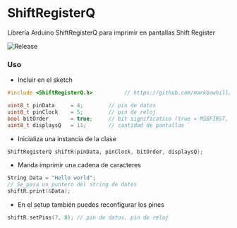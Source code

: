 # ShiftRegisterQ

Librería Arduino ShiftRegisterQ para imprimir en pantallas Shift Register

![Release](https://img.shields.io/github/v/release/markbowhill/ShiftRegisterQ)

### Uso
- Incluir en el sketch
```cpp
#include <ShiftRegisterQ.h>          // https://github.com/markbowhill/ShitfRegisterQ

uint8_t pinData     = 4;        // pin de datos
uint8_t pinClock    = 5;        // pin de reloj
bool bitOrder       = true;     // bit significatico (true = MSBFIRST, false = LSBFIRST)
uint8_t displaysQ   = 11;       // cantidad de pantallas
```

- Inicializa una instancia de la clase
```cpp
ShiftRegisterQ shiftR(pinData, pinClock, bitOrder, displaysQ);
```
- Manda imprimir una cadena de caracteres
```cpp
String Data = "Hello world";
// Se pasa un puntero del string de datos
shiftR.print(&Data); 
```

- En el setup también puedes reconfigurar los pines
```cpp
shiftR.setPins(7, 8); // pin de datos, pin de reloj
```